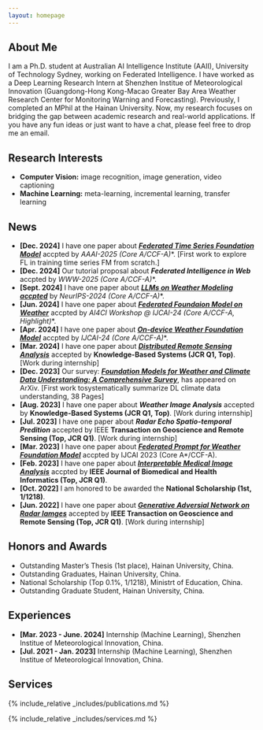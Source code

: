 ```yaml
---
layout: homepage
---
```


## About Me


I am a Ph.D. student at Australian AI Intelligence Institute (AAII), University of Technology Sydney, working on Federated Intelligence. I have worked as a Deep Learning Research Intern at Shenzhen Institue of Meteorological Innovation (Guangdong-Hong Kong-Macao Greater Bay Area Weather Research Center for Monitoring Warning and Forecasting). Previously, I completed an MPhil at the Hainan University. Now, my research focuses on bridging the gap between academic research and real-world applications. If you have any fun ideas or just want to have a chat, please feel free to drop me an email.

## Research Interests

- **Computer Vision:** image recognition, image generation, video captioning
- **Machine Learning:** meta-learning, incremental learning, transfer learning

## News

- **[Dec. 2024]** I have one paper about [***Federated Time Series Foundation Model***](https://arxiv.org/pdf/2412.08906) accpted by **AAAI-2025 (Core A*/CCF-A)**. [First work to explore FL in training time series FM from scratch.]
- **[Dec. 2024]** Our tutorial proposal about ***Federated Intelligence in Web*** accpted by **WWW-2025 (Core A*/CCF-A)**.
- **[Sept. 2024]** I have one paper about [***LLMs on Weather Modeling accpted***](https://arxiv.org/pdf/2405.20348) by **NeurIPS-2024 (Core A*/CCF-A)**.
- **[Jun. 2024]** I have one paper about [***Federated Foundaion Model on Weather***](https://openreview.net/pdf?id=VpMYKivGVE) accpted by **AI4CI Workshop @ IJCAI-24 (Core A*/CCF-A, Highlight)**.
- **[Apr. 2024]** I have one paper about [***On-device Weather Foundation Model***](https://arxiv.org/pdf/2305.14244) accpted by **IJCAI-24 (Core A*/CCF-A)**.
- **[Mar. 2024]** I have one paper about [***Distributed Remote Sensing Analysis***](https://www.sciencedirect.com/science/article/abs/pii/S0950705124003290) accepted by **Knowledge-Based Systems (JCR Q1, Top)**. [Work during internship]
- **[Dec. 2023]** Our survey: [***Foundation Models for Weather and Climate Data Understanding: A Comprehensive Survey***](https://arxiv.org/pdf/2312.03014), has appeared on ArXiv. [First work tosystematically summarize DL climate data understanding, 38 Pages]
- **[Aug. 2023]** I have one paper about ***Weather Image Analysis*** accepted by **Knowledge-Based Systems (JCR Q1, Top)**. [Work during internship]
- **[Jul. 2023]** I have one paper about ***Radar Echo Spatio-temporal Predition*** accepted by IEEE **Transaction on Geoscience and Remote Sensing (Top, JCR Q1)**. [Work during internship]
- **[Mar. 2023]** I have one paper about [***Federated Prompt for Weather Foundation Model***](https://www.ijcai.org/proceedings/2023/0393.pdf) accpted by IJCAI 2023 (Core A*/CCF-A).
- **[Feb. 2023]** I have one paper about [***Interpretable Medical Image Analysis***](https://ieeexplore.ieee.org/document/10050021?denied=) accpted by **IEEE Journal of Biomedical and Health Informatics (Top, JCR Q1)**.
- **[Oct. 2022]** I am honored to be awarded the **National Scholarship (1st, 1/1218)**.
- **[Jun. 2022]** I have one paper about [***Generative Adversial Network on Radar Iamges***](https://ieeexplore.ieee.org/document/10050021?denied=) accepted by **IEEE Transaction on Geoscience and Remote Sensing (Top, JCR Q1)**. [Work during internship]

## Honors and Awards
- Outstanding Master’s Thesis (1st place), Hainan University, China.
- Outstanding Graduates, Hainan University, China.
- National Scholarship (Top 0.1%, 1/1218), Ministrt of Education, China.
- Outstanding Graduate Student, Hainan University, China.

## Experiences
- **[Mar. 2023 - June. 2024]** Internship (Machine Learning), Shenzhen Institue of Meteorological Innovation, China.
- **[Jul. 2021 - Jan. 2023]** Internship (Machine Learning), Shenzhen Institue of Meteorological Innovation, China.

## Services


{% include_relative _includes/publications.md %}

{% include_relative _includes/services.md %}
